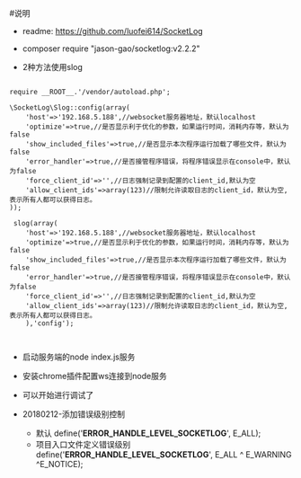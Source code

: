 
#说明
* readme: https://github.com/luofei614/SocketLog

* composer require "jason-gao/socketlog:v2.2.2"

* 2种方法使用slog

```

require __ROOT__.'/vendor/autoload.php';

\SocketLog\Slog::config(array(
	'host'=>'192.168.5.188',//websocket服务器地址，默认localhost
	'optimize'=>true,//是否显示利于优化的参数，如果运行时间，消耗内存等，默认为false
	'show_included_files'=>true,//是否显示本次程序运行加载了哪些文件，默认为false
	'error_handler'=>true,//是否接管程序错误，将程序错误显示在console中，默认为false
	'force_client_id'=>'',//日志强制记录到配置的client_id,默认为空
	'allow_client_ids'=>array(123)//限制允许读取日志的client_id，默认为空,表示所有人都可以获得日志。
));

 slog(array(
	'host'=>'192.168.5.188',//websocket服务器地址，默认localhost
	'optimize'=>true,//是否显示利于优化的参数，如果运行时间，消耗内存等，默认为false
	'show_included_files'=>true,//是否显示本次程序运行加载了哪些文件，默认为false
	'error_handler'=>true,//是否接管程序错误，将程序错误显示在console中，默认为false
	'force_client_id'=>'',//日志强制记录到配置的client_id,默认为空
	'allow_client_ids'=>array(123)//限制允许读取日志的client_id，默认为空,表示所有人都可以获得日志。
	),'config');
	
	
```

* 启动服务端的node index.js服务
* 安装chrome插件配置ws连接到node服务

* 可以开始进行调试了

* 20180212-添加错误级别控制
    * 默认 define('__ERROR_HANDLE_LEVEL_SOCKETLOG__', E_ALL);
    * 项目入口文件定义错误级别define('__ERROR_HANDLE_LEVEL_SOCKETLOG__', E_ALL ^ E_WARNING ^E_NOTICE);

